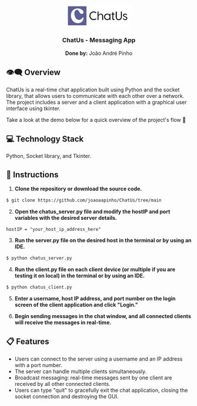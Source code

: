 <p align="center">
  <img src="static/img/Big_ChatUs_Logo.png?raw=true" alt="Alpine Weather logo" width="35%">
</p>

<h3 align="center">ChatUs - Messaging App</h3>

<p align="center"><b>Done by:</b> João André Pinho</p>


<h2> 👁‍🗨 Overview </h2>

<p> ChatUs is a real-time chat application built using Python and the socket library, that allows users to communicate with each other over a network. The project includes a server and a client application with a graphical user interface using tkinter. 

Take a look at the demo below for a quick overview of the project's flow 🔽</p>


<h2> 💻 Technology Stack </h2>

Python, Socket library, and Tkinter.


<h2> 🚀 Instructions </h2>

1. **Clone the repository or download the source code.**

```bash
$ git clone https://github.com/joaoaapinho/ChatUs/tree/main
```
2. **Open the chatus_server.py file and modify the hostIP and port variables with the desired server details.**

```
hostIP = "your_host_ip_address_here"
```

3. **Run the server.py file on the desired host in the terminal or by using an IDE.**

```bash
$ python chatus_server.py
```
4. **Run the client.py file on each client device (or multiple if you are testing it on local) in the terminal or by using an IDE.**

```bash
$ python chatus_client.py
```
5. **Enter a username, host IP address, and port number on the login screen of the client application and click "Login."**

6. **Begin sending messages in the chat window, and all connected clients will receive the messages in real-time.**


<h2> 📋 Features </h2>

- Users can connect to the server using a username and an IP address with a port number.
- The server can handle multiple clients simultaneously.
- Broadcast messaging: real-time messages sent by one client are received by all other connected clients.
- Users can type "quit" to gracefully exit the chat application, closing the socket connection and destroying the GUI.


